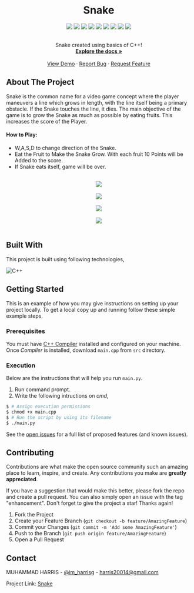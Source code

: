 <div align="center">
  <h1>Snake</h1>
</div>


<div align="center">
    <img src="https://img.shields.io/github/languages/count/imharris24/Snake-CPP?label=Languages&style=for-the-badge">
    <img src="https://img.shields.io/github/languages/top/imharris24/Snake-CPP?style=for-the-badge">
    <img src="https://img.shields.io/github/repo-size/imharris24/Snake-CPP?style=for-the-badge">
    <img src="https://img.shields.io/github/issues/imharris24/Snake-CPP?style=for-the-badge">
    <img src="https://img.shields.io/github/issues-pr-closed/imharris24/Snake-CPP?style=for-the-badge">
    <img src="https://img.shields.io/github/license/imharris24/Snake-CPP?style=for-the-badge">
    <img src="https://img.shields.io/github/forks/imharris24/Snake-CPP?style=for-the-badge">
    <img src="https://img.shields.io/github/stars/imharris24/Snake-CPP?style=for-the-badge">
    <img src="https://img.shields.io/github/last-commit/imharris24/Snake-CPP?style=for-the-badge">
</div>


<br />
<div align="center">
  <p align="center">
    Snake created using basics of C++!
    <br />
    <a href="https://github.com/imharris24/Snake-CPP"><strong>Explore the docs »</strong></a>
    <br />
    <br />
    <a href="https://github.com/imharris24/Snake-CPP/tree/main/src">View Demo</a>
    ·
    <a href="https://github.com/imharris24/Snake-CPP/issues">Report Bug</a>
    ·
    <a href="https://github.com/imharris24/Snake-CPP/issues">Request Feature</a>
  </p>
</div>


## About The Project

Snake is the common name for a video game concept where the player 
maneuvers a line which grows in length, with the line itself being 
a primary obstacle. If the Snake touches the line, it dies. The main
objective of the game is to grow the Snake as much as possible by eating
fruits. This increases the score of the Player.

#### How to Play:
 - W,A,S,D to change direction of the Snake.
 - Eat the Fruit to Make the Snake Grow. With each fruit 10 Points will
   be Added to the score.
 - If Snake eats itself, game will be over.

<br>

<div align="center">
  <img width=auto height=auto src="https://raw.githubusercontent.com/imharris24/Snake-CPP/main/screenshot/scr01.png?token=GHSAT0AAAAAABZQSA2C5SXNETHS7VAJ2O2CY3J5O6A">
  <br>
  <br>
  <img width=auto height=auto src="https://raw.githubusercontent.com/imharris24/Snake-CPP/main/screenshot/scr02.png?token=GHSAT0AAAAAABZQSA2DTAZJ6GSS4HT3MI6CY3J5PAA">
  <br>
  <br>
  <img width=auto height=auto src="https://raw.githubusercontent.com/imharris24/Snake-CPP/main/screenshot/scr03.png?token=GHSAT0AAAAAABZQSA2C5SXNETHS7VAJ2O2CY3J5O6A">
  <br>
  <br>
  <img width=auto height=auto src="https://raw.githubusercontent.com/imharris24/Snake-CPP/main/screenshot/scr04.png?token=GHSAT0AAAAAABZQSA2DTAZJ6GSS4HT3MI6CY3J5PAA">
</div>

<br>


## Built With

This project is built using following technologies,

![C++](https://img.shields.io/badge/c++-%2300599C.svg?style=for-the-badge&logo=c%2B%2B&logoColor=white)

## Getting Started

This is an example of how you may give instructions on setting up your project locally.
To get a local copy up and running follow these simple example steps.

### Prerequisites

You must have [C++ Compiler](https://sourceforge.net/projects/mingw/) installed and configured on your machine. Once *Compiler* is installed, download `main.cpp` from `src` directory. 


### Execution

Below are the instructions that will help you run `main.py`.

1. Run command prompt.
2. Write the following intructions on _cmd_,
```sh
$ # Assign execution permissions
$ chmod +x main.cpp
$ # Run the script by using its filename
$ ./main.py
```


See the [open issues](https://github.com/imharris24/Snake-CPP/issues) for a full list of proposed features (and known issues).


## Contributing

Contributions are what make the open source community such an amazing place to learn, inspire, and create. Any contributions you make are **greatly appreciated**.

If you have a suggestion that would make this better, please fork the repo and create a pull request. You can also simply open an issue with the tag "enhancement".
Don't forget to give the project a star! Thanks again!

1. Fork the Project
2. Create your Feature Branch (`git checkout -b feature/AmazingFeature`)
3. Commit your Changes (`git commit -m 'Add some AmazingFeature'`)
4. Push to the Branch (`git push origin feature/AmazingFeature`)
5. Open a Pull Request


## Contact

MUHAMMAD HARRIS - [@im_harrisg](https://instagram.com/im_harrisg) - harris20014@gmail.com

Project Link: [Snake](https://github.com/imharris24/Snake-CPP)

